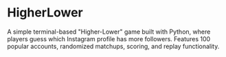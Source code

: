 # HigherLower
A simple terminal-based "Higher-Lower" game built with Python, where players guess which Instagram profile has more followers. Features 100 popular accounts, randomized matchups, scoring, and replay functionality.
